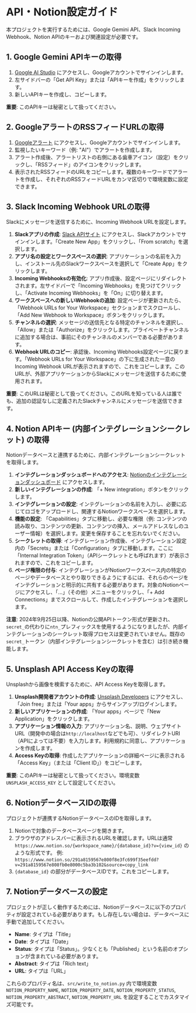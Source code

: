 # API・Notion設定ガイド

本プロジェクトを実行するためには、Google Gemini API、Slack Incoming Webhook、Notion APIのキーおよび関連設定が必要です。

## 1. Google Gemini APIキーの取得

1.  [Google AI Studio](https://aistudio.google.com/) にアクセスし、Googleアカウントでサインインします。
2.  左サイドバーの「Get API Key」または「APIキーを作成」をクリックします。
3.  新しいAPIキーを作成し、コピーします。

**重要**: このAPIキーは秘密として扱ってください。

## 2. GoogleアラートのRSSフィードURLの取得

1.  [Googleアラート](https://www.google.com/alerts) にアクセスし、Googleアカウントでサインインします。
2.  監視したいキーワード（例: "AI"）でアラートを作成します。
3.  アラート作成後、アラートリストの右側にある歯車アイコン（設定）をクリックし、「RSSフィード」のアイコンをクリックします。
4.  表示されたRSSフィードのURLをコピーします。複数のキーワードでアラートを作成し、それぞれのRSSフィードURLをカンマ区切りで環境変数に設定できます。

## 3. Slack Incoming Webhook URLの取得

Slackにメッセージを送信するために、Incoming Webhook URLを設定します。

1.  **Slackアプリの作成**: [Slack APIサイト](https://api.slack.com/apps) にアクセスし、Slackアカウントでサインインします。「Create New App」をクリックし、「From scratch」を選択します。
2.  **アプリ名の設定とワークスペースの選択**: アプリケーションの名前を入力し、インストール先のSlackワークスペースを選択して「Create App」をクリックします。
3.  **Incoming Webhooksの有効化**: アプリ作成後、設定ページにリダイレクトされます。左サイドバーで「Incoming Webhooks」を見つけてクリックし、「Activate Incoming Webhooks」を「On」に切り替えます。
4.  **ワークスペースへの新しいWebhookの追加**: 設定ページが更新されたら、「Webhook URLs for Your Workspace」セクションまでスクロールし、「Add New Webhook to Workspace」ボタンをクリックします。
5.  **チャンネルの選択**: メッセージの送信先となる特定のチャンネルを選択し、「Allow」または「Authorize」をクリックします。プライベートチャンネルに追加する場合は、事前にそのチャンネルのメンバーである必要があります。
6.  **Webhook URLのコピー**: 承認後、Incoming Webhooks設定ページに戻ります。「Webhook URLs for Your Workspace」の下に生成された一意のIncoming Webhook URLが表示されますので、これをコピーします。このURLが、外部アプリケーションからSlackにメッセージを送信するために使用されます。

**重要**: このURLは秘密として扱ってください。このURLを知っている人は誰でも、追加の認証なしに定義されたSlackチャンネルにメッセージを送信できます。

## 4. Notion APIキー (内部インテグレーションシークレット) の取得

Notionデータベースと連携するために、内部インテグレーションシークレットを取得します。

1.  **インテグレーションダッシュボードへのアクセス**: [Notionのインテグレーションダッシュボード](https://www.notion.com/my-integrations) にアクセスします。
2.  **新しいインテグレーションの作成**: 「+ New integration」ボタンをクリックします。
3.  **インテグレーションの設定**: インテグレーションの名前を入力し、必要に応じてロゴをアップロードし、関連するNotionワークスペースを選択します。
4.  **機能の設定**: 「Capabilities」タブに移動し、必要な権限（例: コンテンツの読み取り、コンテンツの更新、コンテンツの挿入、メールアドレスなしのユーザー情報）を選択します。変更を保存することを忘れないでください。
5.  **シークレットの取得**: インテグレーション作成後、インテグレーション設定内の「Secrets」または「Configuration」タブに移動します。ここに「Internal Integration Token」（APIシークレットとも呼ばれます）が表示されますので、これをコピーします。
6.  **ページ権限の付与**: インテグレーションがNotionワークスペース内の特定のページやデータベースとやり取りできるようにするには、それらのページをインテグレーションと明示的に共有する必要があります。対象のNotionページにアクセスし、「...」（その他）メニューをクリックし、「+ Add Connections」までスクロールして、作成したインテグレーションを選択します。

**注意**: 2024年9月25日以降、Notionの公開APIトークン形式が更新され、`secret_`の代わりに`ntn_`プレフィックスを使用するようになりましたが、内部インテグレーションのシークレット取得プロセスは変更されていません。既存の`secret_`トークン（内部インテグレーションシークレットを含む）は引き続き機能します。

## 5. Unsplash API Access Keyの取得

Unsplashから画像を検索するために、API Access Keyを取得します。

1.  **Unsplash開発者アカウントの作成**: [Unsplash Developers](https://unsplash.com/developers) にアクセスし、「Join free」または「Your apps」からサインアップ/ログインします。
2.  **新しいアプリケーションの作成**: 「Your apps」ページで「New Application」をクリックします。
3.  **アプリケーション情報の入力**: アプリケーション名、説明、ウェブサイトURL（開発中の場合は`http://localhost`などでも可）、リダイレクトURI（APIによっては不要）を入力します。利用規約に同意し、アプリケーションを作成します。
4.  **Access Keyの取得**: 作成したアプリケーションの詳細ページに表示される「Access Key」（または「Client ID」）をコピーします。

**重要**: このAPIキーは秘密として扱ってください。環境変数 `UNSPLASH_ACCESS_KEY` として設定してください。

## 6. NotionデータベースIDの取得

プロジェクトが連携するNotionデータベースのIDを取得します。

1.  Notionで対象のデータベースページを開きます。
2.  ブラウザのアドレスバーに表示されるURLを確認します。URLは通常 `https://www.notion.so/{workspace_name}/{database_id}?v={view_id}` のような形式です。
例: `https://www.notion.so/291a8159567e800f8e3fc699f35eefdd?v=291a8159567e808fb0e8000c5ba3b102&source=copy_link`
3.  `{database_id}` の部分がデータベースIDです。これをコピーします。

## 7. Notionデータベースの設定

プロジェクトが正しく動作するためには、Notionデータベースに以下のプロパティが設定されている必要があります。もし存在しない場合は、データベースに手動で追加してください。

*   **Name**: タイプは「Title」
*   **Date**: タイプは「Date」
*   **Status**: タイプは「Status」。少なくとも「Published」という名前のオプションが含まれている必要があります。
*   **Abstract**: タイプは「Rich text」
*   **URL**: タイプは「URL」

これらのプロパティ名は、`src/write_to_notion.py` 内で環境変数 `NOTION_PROPERTY_NAME`, `NOTION_PROPERTY_DATE`, `NOTION_PROPERTY_STATUS`, `NOTION_PROPERTY_ABSTRACT`, `NOTION_PROPERTY_URL` を設定することでカスタマイズ可能です。